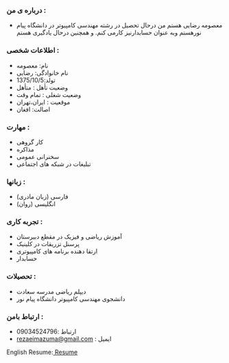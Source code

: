 ### درباره ی من : 
- معصومه رضایی هستم 
من درحال تحصیل در رشته مهندسی کامپیوتر در دانشگاه پیام نورهستم
وبه عنوان حسابدارنیز کارمی کنم. و همچنین درحال یادگیری هستم

### اطلاعات شخصی :
- نام: معصومه
- نام خانوادگی: رضایی
- تولد:1375/10/5 
- وضعیت تأهل : متأهل
- وضعیت شغلی : تمام وقت 
- موقعیت : ایران،تهران
- اصالت: افغان
 
### مهارت :
 - کار گروهی 
 - مذاکره
 - سخنرانی عمومی
 - تبلیغات در شبکه های اجتماعی
 
### زبانها :
 - فارسی (زبان مادری)
 - انگلیسی (روان)
 
### تجربه کاری :
 - آموزش ریاضی و فیزیک در مقطع دبیرستان
 - پرسنل تزریقات در کلینیک 
 - ارتقا دهنده برنامه های کامپیوتری
 - حسابدار

### تحصیلات :
 - دیپلم ریاضی مدرسه سعادت
 - دانشجوی مهندسی کامپیوتر دانشگاه پیام نور

### ارتباط بامن :
- ارتباط :09034524796
- rezaeimazuma@gmail.com : ایمیل

English Resume:<a href="https://rezaeimasumeh.github.io/rezaeimasumeh.github.io/"> Resume </a>
